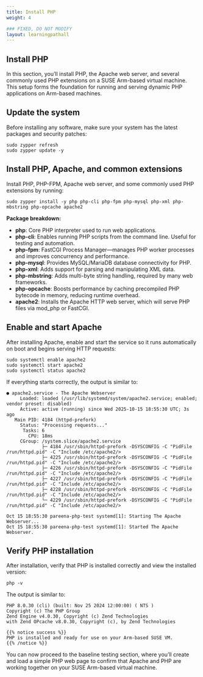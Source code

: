 ```yaml
---
title: Install PHP
weight: 4

### FIXED, DO NOT MODIFY
layout: learningpathall
---
```


## Install PHP
In this section, you’ll install PHP, the Apache web server, and several commonly used PHP extensions on a SUSE Arm-based virtual machine. This setup forms the foundation for running and serving dynamic PHP applications on Arm-based machines.

## Update the system
Before installing any software, make sure your system has the latest packages and security patches:

```console
sudo zypper refresh
sudo zypper update -y
```

## Install PHP, Apache, and common extensions
Install PHP, PHP-FPM, Apache web server, and some commonly used PHP extensions by running:

```console
sudo zypper install -y php php-cli php-fpm php-mysql php-xml php-mbstring php-opcache apache2
```
**Package breakdown:**
- **php**: Core PHP interpreter used to run web applications.
- **php-cli**: Enables running PHP scripts from the command line. Useful for testing and automation.
- **php-fpm**: FastCGI Process Manager—manages PHP worker processes and improves concurrency and performance.
- **php-mysql**: Provides MySQL/MariaDB database connectivity for PHP.
- **php-xml**: Adds support for parsing and manipulating XML data.
- **php-mbstring**: Adds multi-byte string handling, required by many web frameworks.
- **php-opcache**: Boosts performance by caching precompiled PHP bytecode in memory, reducing runtime overhead.
- **apache2**: Installs the Apache HTTP web server, which will serve PHP files via mod_php or FastCGI.


## Enable and start Apache
After installing Apache, enable and start the service so it runs automatically on boot and begins serving HTTP requests:
```console
sudo systemctl enable apache2
sudo systemctl start apache2
sudo systemctl status apache2
```
If everything starts correctly, the output is similar to:

```output
● apache2.service - The Apache Webserver
     Loaded: loaded (/usr/lib/systemd/system/apache2.service; enabled; vendor preset: disabled)
     Active: active (running) since Wed 2025-10-15 18:55:30 UTC; 3s ago
   Main PID: 4184 (httpd-prefork)
     Status: "Processing requests..."
      Tasks: 6
        CPU: 18ms
     CGroup: /system.slice/apache2.service
             ├─ 4184 /usr/sbin/httpd-prefork -DSYSCONFIG -C "PidFile /run/httpd.pid" -C "Include /etc/apache2/>
             ├─ 4225 /usr/sbin/httpd-prefork -DSYSCONFIG -C "PidFile /run/httpd.pid" -C "Include /etc/apache2/>
             ├─ 4226 /usr/sbin/httpd-prefork -DSYSCONFIG -C "PidFile /run/httpd.pid" -C "Include /etc/apache2/>
             ├─ 4227 /usr/sbin/httpd-prefork -DSYSCONFIG -C "PidFile /run/httpd.pid" -C "Include /etc/apache2/>
             ├─ 4228 /usr/sbin/httpd-prefork -DSYSCONFIG -C "PidFile /run/httpd.pid" -C "Include /etc/apache2/>
             └─ 4229 /usr/sbin/httpd-prefork -DSYSCONFIG -C "PidFile /run/httpd.pid" -C "Include /etc/apache2/>

Oct 15 18:55:30 pareena-php-test systemd[1]: Starting The Apache Webserver...
Oct 15 18:55:30 pareena-php-test systemd[1]: Started The Apache Webserver.
```

## Verify PHP installation
After installation, verify that PHP is installed correctly and view the installed version:

```console
php -v
```
The output is similar to:
```output
PHP 8.0.30 (cli) (built: Nov 25 2024 12:00:00) ( NTS )
Copyright (c) The PHP Group
Zend Engine v4.0.30, Copyright (c) Zend Technologies
with Zend OPcache v8.0.30, Copyright (c), by Zend Technologies

{{% notice success %}}
PHP is installed and ready for use on your Arm-based SUSE VM.
{{% /notice %}}
```
You can now proceed to the baseline testing section, where you’ll create and load a simple PHP web page to confirm that Apache and PHP are working together on your SUSE Arm-based virtual machine.
